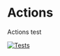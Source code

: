 # Actions

Actions test

[![Tests](https://github.com/natanfelles/actions/actions/workflows/tests.yml/badge.svg)](https://github.com/natanfelles/actions/actions/workflows/tests.yml)
